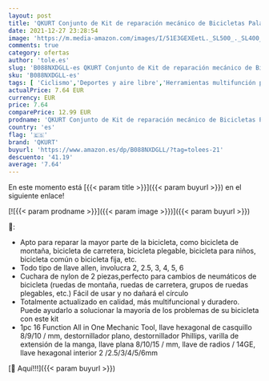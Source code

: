 ```yaml
---
layout: post
title: 'QKURT Conjunto de Kit de reparación mecánico de Bicicletas Palanca de neumático de Bicicleta  Llaves Allen  Kit de Llave Inglesa multifunción 16 en 1  Herramienta de reparación de Bicicletas'
date: 2021-12-27 23:28:54
image: 'https://m.media-amazon.com/images/I/51E3GEXEetL._SL500_._SL400_.jpg'
comments: true
category: ofertas
author: 'tole.es'
slug: 'B088NXDGLL-es QKURT Conjunto de Kit de reparación mecánico de Bicicletas...'
sku: 'B088NXDGLL-es'
tags: [ 'Ciclismo','Deportes y aire libre','Herramientas multifunción para bicicletas','Herramientas y equipo para bicicletas','Ropa y equipo para deportes','bicicleta','qkurt', ]
actualPrice: 7.64 EUR
currency: EUR
price: 7.64
comparePrice: 12.99 EUR
prodname: 'QKURT Conjunto de Kit de reparación mecánico de Bicicletas Palanca de neumático de Bicicleta  Llaves Allen  Kit de Llave Inglesa multifunción 16 en 1  Herramienta de reparación de Bicicletas'
country: 'es'
flag: '🇪🇸'
brand: 'QKURT'
buyurl: 'https://www.amazon.es/dp/B088NXDGLL/?tag=tolees-21'
descuento: '41.19'
average: '7.64'
---
```


En este momento está [{{< param title >}}]({{< param buyurl >}}) en el siguiente enlace!

[![{{< param prodname >}}]({{< param image >}})]({{< param buyurl >}})

🔎:

- Apto para reparar la mayor parte de la bicicleta, como bicicleta de montaña, bicicleta de carretera, bicicleta plegable, bicicleta para niños, bicicleta común o bicicleta fija, etc.
- Todo tipo de llave allen, involucra 2, 2.5, 3, 4, 5, 6
- Cuchara de nylon de 2 piezas,perfecto para cambios de neumáticos de bicicleta (ruedas de montaña, ruedas de carretera, grupos de ruedas plegables, etc.) Fácil de usar y no dañará el círculo
- Totalmente actualizado en calidad, más multifuncional y duradero. Puede ayudarlo a solucionar la mayoría de los problemas de su bicicleta con este kit
- 1pc 16 Function All in One Mechanic Tool, llave hexagonal de casquillo 8/9/10 / mm, destornillador plano, destornillador Phillips, varilla de extensión de la manga, llave plana 8/10/15 / mm, llave de radios / 14GE, llave hexagonal interior 2 /2.5/3/4/5/6mm

[🛒 Aquí!!!]({{< param buyurl >}})
